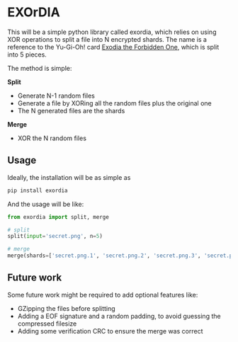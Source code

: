 # EXOrDIA

This will be a simple python library called exordia, which relies on using XOR operations to split a file into N encrypted shards. The name is a reference to the Yu-Gi-Oh! card [Exodia the Forbidden One](https://yugioh.fandom.com/wiki/Exodia_the_Forbidden_One), which is split into 5 pieces.

The method is simple:

**Split**
* Generate N-1 random files
* Generate a file by XORing all the random files plus the original one
* The N generated files are the shards

**Merge**
* XOR the N random files

## Usage

Ideally, the installation will be as simple as

```py
pip install exordia
```

And the usage will be like:

```py
from exordia import split, merge

# split
split(input='secret.png', n=5)

# merge
merge(shards=['secret.png.1', 'secret.png.2', 'secret.png.3', 'secret.png.4', 'secret.png.5'], output='secret.png)
```

## Future work

Some future work might be required to add optional features like:

* GZipping the files before splitting
* Adding a EOF signature and a random padding, to avoid guessing the compressed filesize
* Adding some verification CRC to ensure the merge was correct
